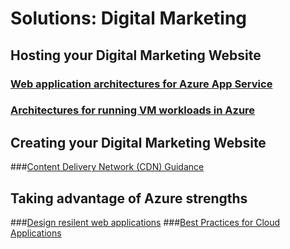 # Solutions: Digital Marketing
## Hosting your Digital Marketing Website
### [Web application architectures for Azure App Service](https://docs.microsoft.com/azure/guidance/guidance-ra-app-service?toc=/azure/solutions/digital-marketing/toc.json?branch=peter/digital-marketing-pilot)
### [Architectures for running VM workloads in Azure](https://docs.microsoft.com/azure/guidance/guidance-ra-compute)
## Creating your Digital Marketing Website
###[Content Delivery Network (CDN) Guidance](https://docs.microsoft.com/azure/best-practices-cdn)
## Taking advantage of Azure strengths
###[Design resilent web applications](https://docs.microsoft.com/azure/guidance/guidance-resiliency-overview)
###[Best Practices for Cloud Applications](https://docs.microsoft.com/azure/best-practices-cdn)